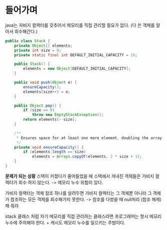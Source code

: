 # 들어가며
java는 자비지 컬랙터를 갖추어서 메모리를 직접 관리할 필요가 없다. (다 쓴 객체를 알아서 회수해간다.)

```java
public class Stack {
    private Object[] elements;
    private int size = 0;
    private static final int DEFAULT_INITIAL_CAPACITY = 16;

    public Stack() {
        elements = new Object[DEFAULT_INITIAL_CAPACITY];
    }

    public void push(Object e) {
        ensureCapacity();
        elements[size++] = e;
    }

    public Object pop() {
        if (size == 0)
            throw new EmptyStackException();
        return elements[--size];
    }

    /**
     * Ensures space for at least one more element, doubling the array size if necessary.
     */
    private void ensureCapacity() {
        if (elements.length == size)
            elements = Arrays.copyOf(elements, 2 * size + 1);
    }
}
```

**문제가 되는 상황**
스택이 커졌다가 줄어들었을 때 스택에서 꺼내진 객체들은 가비지 컬렉터가 회수 하지 않는다. -> 메모리 누수 위험이 있다.

가비지 컬랙터는 객체 참조 하나를 살려두면 가비지 컬렉터는 그 객체뿐 아니라 그 객체가 참조하는 모든 객체를 회수해가지 못한다. 
-> 참조를 다썼을 때 null처리 (참조 해제)해 줘라

stack 클래스 처럼 자기 메모리를 직접 관리하는 클래스라면 프로그래머는 항시 메모리 누수에 주의해야 한다. + 캐시도 메모리 누수를 일으키는 주범이다. 
